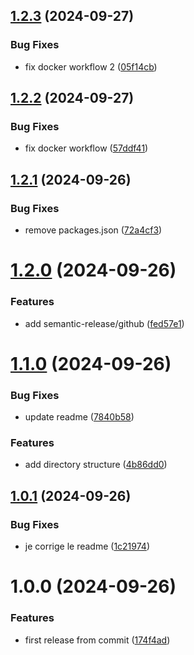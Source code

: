 ## [1.2.3](https://github.com/aureliengiry/semantic-release-test/compare/v1.2.2...v1.2.3) (2024-09-27)


### Bug Fixes

* fix docker workflow 2 ([05f14cb](https://github.com/aureliengiry/semantic-release-test/commit/05f14cbbdfd32fcb9ae6b121114a4afddc78200a))

## [1.2.2](https://github.com/aureliengiry/semantic-release-test/compare/v1.2.1...v1.2.2) (2024-09-27)


### Bug Fixes

* fix docker workflow ([57ddf41](https://github.com/aureliengiry/semantic-release-test/commit/57ddf418720407cf9a701f1c3579aa95c63456dc))

## [1.2.1](https://github.com/aureliengiry/semantic-release-test/compare/v1.2.0...v1.2.1) (2024-09-26)


### Bug Fixes

* remove packages.json ([72a4cf3](https://github.com/aureliengiry/semantic-release-test/commit/72a4cf323b836bbd54a4cd00ce9efeffb2966e3d))

# [1.2.0](https://github.com/aureliengiry/semantic-release-test/compare/v1.1.0...v1.2.0) (2024-09-26)


### Features

* add semantic-release/github ([fed57e1](https://github.com/aureliengiry/semantic-release-test/commit/fed57e126dcd4971c446d2df864bae447031a7b9))

# [1.1.0](https://github.com/aureliengiry/semantic-release-test/compare/v1.0.1...v1.1.0) (2024-09-26)


### Bug Fixes

* update readme ([7840b58](https://github.com/aureliengiry/semantic-release-test/commit/7840b58f1eec029ea10a1fd6eeda5caffc0499a6))


### Features

* add directory structure ([4b86dd0](https://github.com/aureliengiry/semantic-release-test/commit/4b86dd018c6f4615adfb987e92c65400247ed05e))

## [1.0.1](https://github.com/aureliengiry/semantic-release-test/compare/v1.0.0...v1.0.1) (2024-09-26)


### Bug Fixes

* je corrige le readme ([1c21974](https://github.com/aureliengiry/semantic-release-test/commit/1c219749a95af17c8dc1d6ba209ac007aad3f569))

# 1.0.0 (2024-09-26)


### Features

* first release from commit ([174f4ad](https://github.com/aureliengiry/semantic-release-test/commit/174f4ad2d69d0ea88c14210f1e13463196fdc8de))
